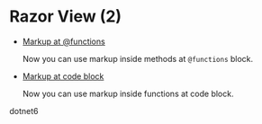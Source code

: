 # Razor View (2)

* [Markup at @functions](/projects/razor-pages/razor/razor-1)
   
  Now you can use markup inside methods at `@functions` block.

* [Markup at code block](/projects/razor-pages/razor/razor-2)
   
  Now you can use markup inside functions at code block.

dotnet6